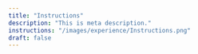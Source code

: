 ```yaml
---
title: "Instructions"
description: "This is meta description."
instructions: "/images/experience/Instructions.png"
draft: false
---
```

